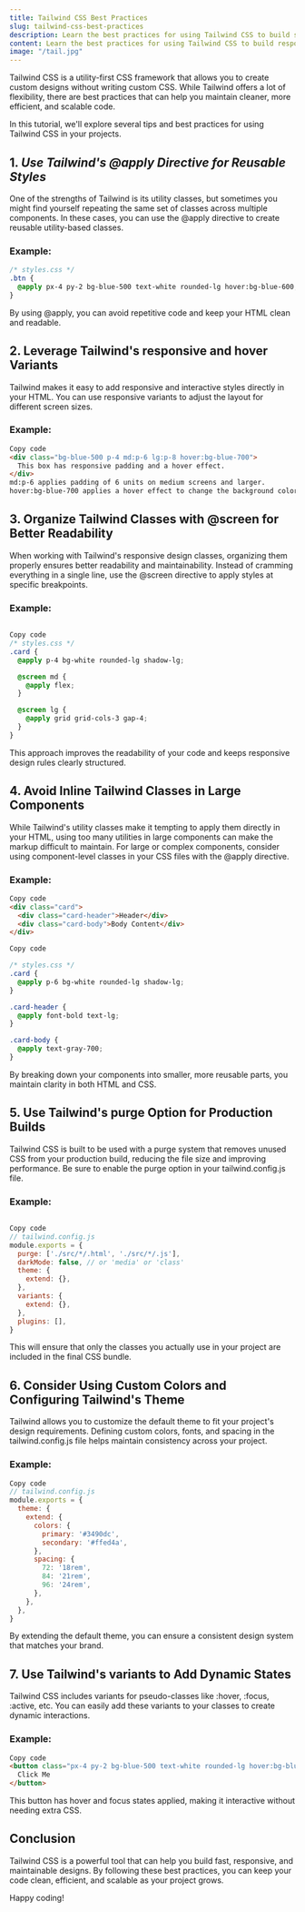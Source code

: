 ```yaml
---
title: Tailwind CSS Best Practices
slug: tailwind-css-best-practices
description: Learn the best practices for using Tailwind CSS to build scalable and maintainable designs. This guide covers conventions, performance optimization, and tips for writing clean, reusable code.
content: Learn the best practices for using Tailwind CSS to build responsive UI designs.
image: "/tail.jpg"
---
```

Tailwind CSS is a utility-first CSS framework that allows you to create custom designs without writing custom CSS. While Tailwind offers a lot of flexibility, there are best practices that can help you maintain cleaner, more efficient, and scalable code.

In this tutorial, we'll explore several tips and best practices for using Tailwind CSS in your projects.

## 1. *Use Tailwind's @apply Directive for Reusable Styles*

One of the strengths of Tailwind is its utility classes, but sometimes you might find yourself repeating the same set of classes across multiple components. In these cases, you can use the @apply directive to create reusable utility-based classes.

### Example:

```css
/* styles.css */
.btn {
  @apply px-4 py-2 bg-blue-500 text-white rounded-lg hover:bg-blue-600;
}

```
By using @apply, you can avoid repetitive code and keep your HTML clean and readable.

## 2. Leverage Tailwind's responsive and hover Variants
Tailwind makes it easy to add responsive and interactive styles directly in your HTML. You can use responsive variants to adjust the layout for different screen sizes.

### Example:

```html
Copy code
<div class="bg-blue-500 p-4 md:p-6 lg:p-8 hover:bg-blue-700">
  This box has responsive padding and a hover effect.
</div>
md:p-6 applies padding of 6 units on medium screens and larger.
hover:bg-blue-700 applies a hover effect to change the background color.
```
## 3. Organize Tailwind Classes with @screen for Better Readability
When working with Tailwind's responsive design classes, organizing them properly ensures better readability and maintainability. Instead of cramming everything in a single line, use the @screen directive to apply styles at specific breakpoints.

### Example:

```css

Copy code
/* styles.css */
.card {
  @apply p-4 bg-white rounded-lg shadow-lg;

  @screen md {
    @apply flex;
  }

  @screen lg {
    @apply grid grid-cols-3 gap-4;
  }
}
```
This approach improves the readability of your code and keeps responsive design rules clearly structured.

## 4. Avoid Inline Tailwind Classes in Large Components
While Tailwind's utility classes make it tempting to apply them directly in your HTML, using too many utilities in large components can make the markup difficult to maintain. For large or complex components, consider using component-level classes in your CSS files with the @apply directive.

### Example:
```html
Copy code
<div class="card">
  <div class="card-header">Header</div>
  <div class="card-body">Body Content</div>
</div>
```
```css
Copy code

/* styles.css */
.card {
  @apply p-6 bg-white rounded-lg shadow-lg;
}

.card-header {
  @apply font-bold text-lg;
}

.card-body {
  @apply text-gray-700;
}
```
By breaking down your components into smaller, more reusable parts, you maintain clarity in both HTML and CSS.

## 5. Use Tailwind's purge Option for Production Builds
Tailwind CSS is built to be used with a purge system that removes unused CSS from your production build, reducing the file size and improving performance. Be sure to enable the purge option in your tailwind.config.js file.

### Example:
```js

Copy code
// tailwind.config.js
module.exports = {
  purge: ['./src/*/.html', './src/*/.js'],
  darkMode: false, // or 'media' or 'class'
  theme: {
    extend: {},
  },
  variants: {
    extend: {},
  },
  plugins: [],
}
```
This will ensure that only the classes you actually use in your project are included in the final CSS bundle.

## 6. Consider Using Custom Colors and Configuring Tailwind's Theme
Tailwind allows you to customize the default theme to fit your project's design requirements. Defining custom colors, fonts, and spacing in the tailwind.config.js file helps maintain consistency across your project.

### Example:
```js
Copy code
// tailwind.config.js
module.exports = {
  theme: {
    extend: {
      colors: {
        primary: '#3490dc',
        secondary: '#ffed4a',
      },
      spacing: {
        72: '18rem',
        84: '21rem',
        96: '24rem',
      },
    },
  },
}
```
By extending the default theme, you can ensure a consistent design system that matches your brand.

## 7. Use Tailwind's variants to Add Dynamic States
Tailwind CSS includes variants for pseudo-classes like :hover, :focus, :active, etc. You can easily add these variants to your classes to create dynamic interactions.

### Example:
``` html
Copy code
<button class="px-4 py-2 bg-blue-500 text-white rounded-lg hover:bg-blue-700 focus:ring-2 focus:ring-blue-300">
  Click Me
</button>
```
This button has hover and focus states applied, making it interactive without needing extra CSS.

## Conclusion
Tailwind CSS is a powerful tool that can help you build fast, responsive, and maintainable designs. By following these best practices, you can keep your code clean, efficient, and scalable as your project grows.

Happy coding!

 